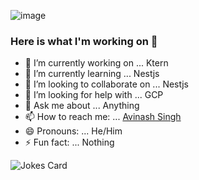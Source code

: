 ![image](https://user-images.githubusercontent.com/55666078/121047558-e6415400-c7d3-11eb-9ed6-939bec44bad9.png)

### Here is what I'm working on 👋
- 🔭 I’m currently working on ... Ktern
- 🌱 I’m currently learning ... Nestjs
- 👯 I’m looking to collaborate on ... Nestjs
- 🤔 I’m looking for help with ... GCP
- 💬 Ask me about ... Anything
- 📫 How to reach me: ... [Avinash Singh](mailto:avinash.20399@gmail.com?subject=[GitHub]%20Source%20Han%20Sans)
- 😄 Pronouns: ... He/Him
- ⚡ Fun fact: ... Nothing

![Jokes Card](https://readme-jokes.vercel.app/api)

